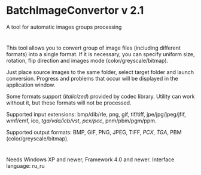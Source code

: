 # BatchImageConvertor v 2.1
A tool for automatic images groups processing

#

This tool allows you to convert group of image files (including different formats) into
a single format. If it is necessary, you can specify uniform size, rotation, flip direction
and images mode (color/greyscale/bitmap).

Just place source images to the same folder, select target folder and launch conversion. Progress and
problems that occur will be displayed in the application window.

Some formats support (*italicized*) provided by codec library. Utility can work without it, but these
formats will not be processed.

Supported input extensions: 
bmp/dib/rle, 
png, 
gif, 
tif/tiff, 
jpe/jpg/jpeg/jfif, 
wmf/emf, 
ico, 
*tga/vda/icb/vst*, 
*pcx/pcc*, 
pnm/pbm/pgm/ppm.

Supported output formats: BMP, GIF, PNG, JPEG, TIFF, *PCX*, *TGA*, PBM (color/greyscale/bitmap).

#

Needs Windows XP and newer, Framework 4.0 and newer. Interface language: ru_ru
